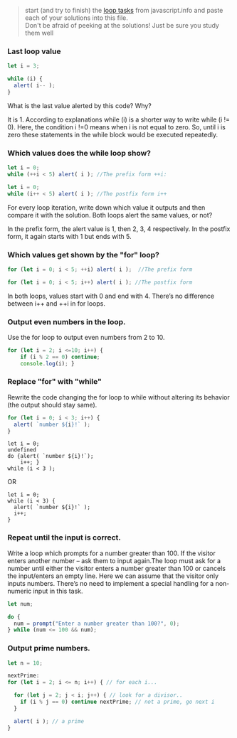 > start (and try to finish) the [loop tasks](https://javascript.info/while-for) from javascript.info and paste each of your solutions into this file.  
> Don't be afraid of peeking at the solutions!  Just be sure you study them well

### Last loop value
```js
let i = 3;

while (i) {
  alert( i-- );
}
```
What is the last value alerted by this code? Why?

It is 1. According to explanations while (i) is a shorter way to write while (i != 0). Here, the condition i !=0 means when i is not equal to zero. So, until i is zero these statements in the while block would be executed repeatedly. 

### Which values does the while loop show?

```js
let i = 0;
while (++i < 5) alert( i ); //The prefix form ++i:

let i = 0;
while (i++ < 5) alert( i ); //The postfix form i++
```
For every loop iteration, write down which value it outputs and then compare it with the solution. Both loops alert the same values, or not?

In the prefix form, the alert value is 1, then 2, 3, 4 respectively. In the postfix form, it again starts with 1 but ends with 5.   

### Which values get shown by the "for" loop?
```js
for (let i = 0; i < 5; ++i) alert( i );  //The prefix form

for (let i = 0; i < 5; i++) alert( i ); //The postfix form
```
In both loops, values start with 0 and end with 4. There’s no difference between i++ and ++i in for loops. 

### Output even numbers in the loop.
Use the for loop to output even numbers from 2 to 10.
```js
for (let i = 2; i <=10; i++) { 
    if (i % 2 == 0) continue; 
    console.log(i); }
```
### Replace "for" with "while"
Rewrite the code changing the for loop to while without altering its behavior (the output should stay same).
```js
for (let i = 0; i < 3; i++) {
  alert( `number ${i}!` );
}
```
```
let i = 0; 
undefined
do {alert( `number ${i}!`);  
    i++; }  
while (i < 3 ); 

```
OR
```
let i = 0;
while (i < 3) {
  alert( `number ${i}!` );
  i++;
}
```
### Repeat until the input is correct.
Write a loop which prompts for a number greater than 100. If the visitor enters another number – ask them to input again.The loop must ask for a number until either the visitor enters a number greater than 100 or cancels the input/enters an empty line. Here we can assume that the visitor only inputs numbers. There’s no need to implement a special handling for a non-numeric input in this task.

```js
let num;

do {
  num = prompt("Enter a number greater than 100?", 0);
} while (num <= 100 && num);

```
### Output prime numbers.

```js
let n = 10;

nextPrime:
for (let i = 2; i <= n; i++) { // for each i...

  for (let j = 2; j < i; j++) { // look for a divisor..
    if (i % j == 0) continue nextPrime; // not a prime, go next i
  }

  alert( i ); // a prime
}
```
